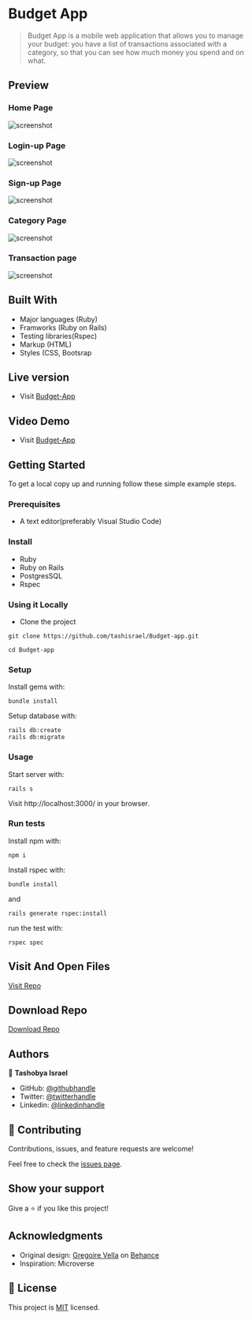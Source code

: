 # Budget App

> Budget App is a mobile web application that allows you to manage your budget: you have a list of transactions associated with a category, so that you can see how much money you spend and on what.

## Preview

### Home Page

![screenshot](./app/assets/images/home.png)

### Login-up Page

![screenshot](./app/assets/images/login.png)

### Sign-up Page

![screenshot](./app/assets/images/signup.PNG)

### Category Page

![screenshot](./app/assets/images/categories.png)

### Transaction page

![screenshot](./app/assets/images/transac.png)

## Built With

- Major languages (Ruby)
- Framworks (Ruby on Rails)
- Testing libraries(Rspec)
- Markup (HTML)
- Styles (CSS, Bootsrap

## Live version

- Visit [Budget-App](https://tashbudgetapp.onrender.com)

## Video Demo

- Visit [Budget-App](https://drive.google.com/file/d/1X8Z0AgUmcM-dQSERuXzzlUrxztV6nqq8/view?usp=sharing)

## Getting Started

To get a local copy up and running follow these simple example steps.

### Prerequisites
- A text editor(preferably Visual Studio Code)

### Install
- Ruby
- Ruby on Rails
- PostgresSQL
- Rspec

### Using it Locally

- Clone the project

```
git clone https://github.com/tashisrael/Budget-app.git

cd Budget-app

```

### Setup

Install gems with:

```
bundle install
```

Setup database with:

```
rails db:create
rails db:migrate
```

### Usage

Start server with:

```
rails s
```

Visit http://localhost:3000/ in your browser.

### Run tests

Install npm with:

```
npm i
```

Install rspec with:

```
bundle install
```

and

```
rails generate rspec:install
```

run the test with:

```
rspec spec
```


## Visit And Open Files

[Visit Repo](https://github.com/tashisrael/Budget-app)

## Download Repo

[Download Repo](https://github.com/tashisrael/Budget-app/archive/refs/heads/dev.zip)


## Authors

👤 **Tashobya Israel**

- GitHub: [@githubhandle](https://github.com/tashisrael)
- Twitter: [@twitterhandle](https://twitter.com/tashisrael)
- Linkedin: [@linkedinhandle](https://www.linkedin.com/in/tashobya-israel-6a66b0181/l)

## 🤝 Contributing

Contributions, issues, and feature requests are welcome!

Feel free to check the [issues page](https://github.com/tashisrael/Budget-app/issues).

## Show your support

Give a ⭐️ if you like this project!

## Acknowledgments

- Original design: [Gregoire Vella](https://www.behance.net/gregoirevella) on [Behance](https://www.behance.net/gallery/19759151/Snapscan-iOs-design-and-branding?tracking_source=)
- Inspiration: Microverse

## 📝 License

This project is [MIT](./LICENSE.md) licensed.
